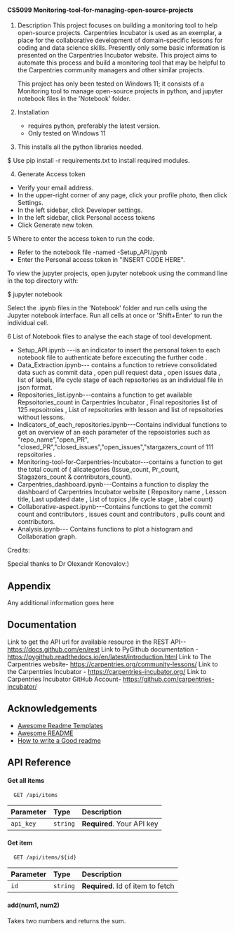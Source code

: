 
####  CS5099 Monitoring-tool-for-managing-open-source-projects



1. Description This project focuses on building a monitoring tool to help open-source projects. Carpentries Incubator is used as an exemplar, a place for the 
    collaborative development of domain-specific lessons for coding and data science skills. Presently only some basic information is presented on the Carpentries 
    Incubator website. This project aims to automate this process and build a monitoring tool that may be helpful to the Carpentries community managers and other 
    similar projects.
    
   This project has only been tested on Windows 11; it consists of a Monitoring tool to manage open-source projects in python, and jupyter notebook files in 
   the 'Notebook' folder.
   
2. Installation
   - requires python, preferably the latest version.
   - Only tested on Windows 11

 3. This installs all the python libraries needed.
    
   $ Use pip install -r requirements.txt to install required modules.

 4. Generate Access token
   - Verify your email address.
   - In the upper-right corner of any page, click your profile photo, then click Settings.
   - In the left sidebar, click Developer settings.
   - In the left sidebar, click Personal access tokens
   - Click Generate new token.

  5 Where to enter the access token to run the code.
   - Refer to the notebook file -named -Setup_API.ipynb
   - Enter the Personal access token in  "INSERT CODE HERE".

   To view the jupyter projects, open jupyter notebook using the command line in the top directory with:
   
   $ jupyter notebook

   Select the .ipynb files in the 'Notebook' folder and run cells using the Jupyter notebook interface. Run all cells at once or 'Shift+Enter' to run the individual cell.

  6 List of Notebook files to analyse the each stage of tool development.
   - Setup_API.ipynb ---is an indicator to insert the personal token to each notebook file to authenticate before excecuting the further code .
   - Data_Extraction.ipynb--- contains a function to retrieve consolidated data such as commit data , open pull request data , open issues data , list of labels, life cycle stage of each repsoitories as an individual file in json format.
   - Repositories_list.ipynb---contains a function to get available Repsoitories_count in Carpentries Incubator , Final repositories list of 125 repsoitroies , List of repsoitories with lesson and list of repsoitories without lessons.
   - Indicators_of_each_repositories.ipynb---Contains individual functions to get an overview of an each parameter of the repsoistories such as "repo_name","open_PR", "closed_PR","closed_issues","open_issues","stargazers_count of 111 repsoitories .
   - Monitoring-tool-for-Carpentries-Incubator---contains a function to get the total count of ( allcategories (Issue_count, Pr_count, Stagazers_count & contributors_count).
   - Carpentries_dashboard.ipynb---Contains a function to display the dashboard of Carpentries Incubator website ( Repository name , Lesson title, Last updated date , List of topics ,life cycle stage , label count)
   - Collaborative-aspect.ipynb---Contains functions to get the commit count and contributors , issues count and contributors , pulls count and contributors.
   - Analysis.ipynb--- Contains functions to plot a histogram and Collaboration graph.
   
  Credits:

  Special thanks to Dr Olexandr Konovalov:)

## Appendix

Any additional information goes here


## Documentation

Link to get the API url for available resource in the REST API-- https://docs.github.com/en/rest
Link to PyGithub documentation - https://pygithub.readthedocs.io/en/latest/introduction.html
Link to The Carpentries website- https://carpentries.org/community-lessons/
Link to the Carpentries Incubator - https://carpentries-incubator.org/
Link to Carpentries Incubator GitHub Account- https://github.com/carpentries-incubator/

## Acknowledgements

 - [Awesome Readme Templates](https://awesomeopensource.com/project/elangosundar/awesome-README-templates)
 - [Awesome README](https://github.com/matiassingers/awesome-readme)
 - [How to write a Good readme](https://bulldogjob.com/news/449-how-to-write-a-good-readme-for-your-github-project)


## API Reference

#### Get all items

```http
  GET /api/items
```

| Parameter | Type     | Description                |
| :-------- | :------- | :------------------------- |
| `api_key` | `string` | **Required**. Your API key |

#### Get item

```http
  GET /api/items/${id}
```

| Parameter | Type     | Description                       |
| :-------- | :------- | :-------------------------------- |
| `id`      | `string` | **Required**. Id of item to fetch |

#### add(num1, num2)

Takes two numbers and returns the sum.

